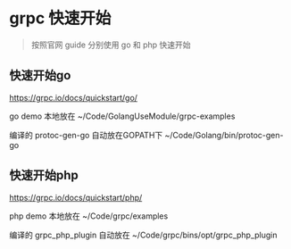 # grpc 快速开始
> 按照官网 guide 分别使用 go 和 php 快速开始

## 快速开始go

https://grpc.io/docs/quickstart/go/

go demo 本地放在 ~/Code/GolangUseModule/grpc-examples

编译的 protoc-gen-go 自动放在GOPATH下 ~/Code/Golang/bin/protoc-gen-go

## 快速开始php

https://grpc.io/docs/quickstart/php/

php demo 本地放在 ~/Code/grpc/examples

编译的 grpc_php_plugin 自动放在 ~/Code/grpc/bins/opt/grpc_php_plugin